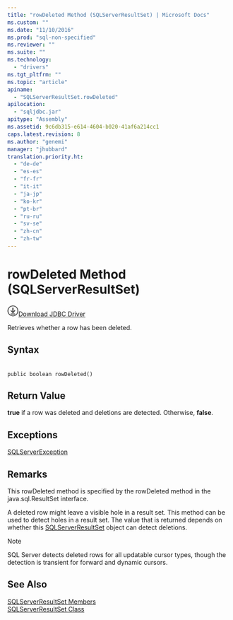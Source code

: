 ```yaml
---
title: "rowDeleted Method (SQLServerResultSet) | Microsoft Docs"
ms.custom: ""
ms.date: "11/10/2016"
ms.prod: "sql-non-specified"
ms.reviewer: ""
ms.suite: ""
ms.technology: 
  - "drivers"
ms.tgt_pltfrm: ""
ms.topic: "article"
apiname: 
  - "SQLServerResultSet.rowDeleted"
apilocation: 
  - "sqljdbc.jar"
apitype: "Assembly"
ms.assetid: 9c6db315-e614-4604-b020-41af6a214cc1
caps.latest.revision: 8
ms.author: "genemi"
manager: "jhubbard"
translation.priority.ht: 
  - "de-de"
  - "es-es"
  - "fr-fr"
  - "it-it"
  - "ja-jp"
  - "ko-kr"
  - "pt-br"
  - "ru-ru"
  - "sv-se"
  - "zh-cn"
  - "zh-tw"
---
```

# rowDeleted Method (SQLServerResultSet)
![Download](../../../ssdt/media/download.png)[Download JDBC Driver](http://go.microsoft.com/fwlink/?LinkId=245496)

  Retrieves whether a row has been deleted.  
  
## Syntax  
  
```  
  
public boolean rowDeleted()  
```  
  
## Return Value  
 **true** if a row was deleted and deletions are detected. Otherwise, **false**.  
  
## Exceptions  
 [SQLServerException](../../../connect/jdbc/reference/sqlserverexception-class.md)  
  
## Remarks  
 This rowDeleted method is specified by the rowDeleted method in the java.sql.ResultSet interface.  
  
 A deleted row might leave a visible hole in a result set. This method can be used to detect holes in a result set. The value that is returned depends on whether this [SQLServerResultSet](../../../connect/jdbc/reference/sqlserverresultset-class.md) object can detect deletions.  
  
> [!NOTE]  
>  SQL Server detects deleted rows for all updatable cursor types, though the detection is transient for forward and dynamic cursors.  
  
## See Also  
 [SQLServerResultSet Members](../../../connect/jdbc/reference/sqlserverresultset-members.md)   
 [SQLServerResultSet Class](../../../connect/jdbc/reference/sqlserverresultset-class.md)  
  
  